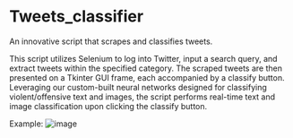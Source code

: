 # Tweets_classifier
An innovative script that scrapes and classifies tweets.

This script utilizes Selenium to log into Twitter, input a search query, and extract tweets within the specified category. The scraped tweets are then presented on a Tkinter GUI frame, each accompanied by a classify button. Leveraging our custom-built neural networks designed for classifying violent/offensive text and images, the script performs real-time text and image classification upon clicking the classify button.

Example:
![image](https://github.com/FadiAmon/Tweets_classifier/assets/73430261/8d2446df-c7b9-45c0-b5f8-57a1f8407a8e)


